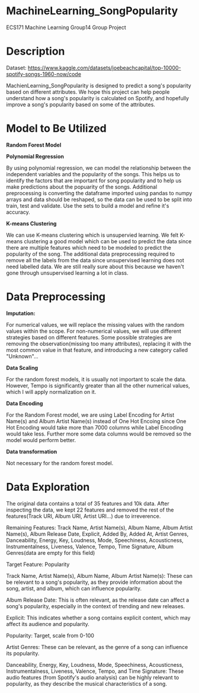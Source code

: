 # MachineLearning_SongPopularity
ECS171 Machine Learning Group14 Group Project

# Description
Dataset: https://www.kaggle.com/datasets/joebeachcapital/top-10000-spotify-songs-1960-now/code

MachienLearning_SongPopularity is designed to predict a song's popularity based on 
different attributes. We hope this project can help people understand how a song's popularity 
is calculated on Spotify, and hopefully improve a song's popularity based on some of the 
attributes.

# Model to Be Utilized

**Random Forest Model**

**Polynomial Regression**

By using polynomial regression, we can model the relationship between the independent variables and the popularity of the songs. This helps us to identify the factors that are important for song popularity and to help us make predictions about the popuarity of the songs. Additional preprocessing is converting the dataframe imported using pandas to numpy arrays and data should be reshaped, so the data can be used to be split into train, test and validate. Use the sets to build a model and refine it's accuracy.

**K-means Clustering**

We can use K-means clustering which is unsupervied learning. We felt K-means clustering a good model which can be used to predict the data since there are multiple features which need to be modeled to predict the popularity of the song. The additional data preprocessing required to remove all the labels from the data since unsupervised learning does not need labelled data. We are still really sure about this because we haven't gone through unsupervised learning a lot in class.


# Data Preprocessing

**Imputation:**

For numerical values, we will replace the missing values with the random values within the scope. For non-numerical values, we will use different strategies based on different features. Some possible strategies are removing the observation(missing too many attributes), replacing it with the most common value in that feature, and introducing a new category called "Unknown"...

**Data Scaling**

For the random forest models, it is usually not important to scale the data. However, Tempo is significantly greater than all the other numerical values, which I will apply normalization on it.

**Data Encoding**

For the Random Forest model, we are using Label Encoding for Artist Name(s) and Album Artist Name(s) instead of One Hot Encoing since 
One Hot Encoding would take more than 7000 columns while Label Encoding would take less. Further more some data columns would be removed 
so the model would perform better. 


**Data transformation**

Not necessary for the random forest model.


# Data Exploration

The original data contains a total of 35 features and 10k data. After inspecting the data, we kept 22 features and removed the rest of the features(Track URI, Album URI, Artist URI...) due to irreverence.

Remaining Features: Track Name, Artist Name(s), Album Name, Album Artist Name(s), Album Release Date, Explicit, Added By, Added At, Artist Genres, Danceability, Energy, Key, Loudness, Mode, Speechiness, Acousticness, Instrumentalness, Liveness, Valence, Tempo, Time Signature, Album Genres(data are empty for this field)

Target Feature: Popularity

Track Name, Artist Name(s), Album Name, Album Artist Name(s): These can be relevant to a song's popularity, as they provide information about the song, artist, and album, which can influence popularity.

Album Release Date: This is often relevant, as the release date can affect a song's popularity, especially in the context of trending and new releases.

Explicit: This indicates whether a song contains explicit content, which may affect its audience and popularity.

Popularity: Target, scale from 0-100

Artist Genres: These can be relevant, as the genre of a song can influence its popularity.

Danceability, Energy, Key, Loudness, Mode, Speechiness, Acousticness, Instrumentalness, Liveness, Valence, Tempo, and Time Signature: These audio features (from Spotify's audio analysis) can be highly relevant to popularity, as they describe the musical characteristics of a song.
